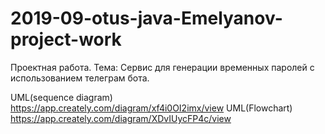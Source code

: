 # 2019-09-otus-java-Emelyanov-project-work
Проектная работа. Тема: Сервис для генерации временных паролей с использованием телеграм бота.

UML(sequence diagram)
https://app.creately.com/diagram/xf4i0OI2imx/view
UML(Flowchart)
https://app.creately.com/diagram/XDvIUycFP4c/view
